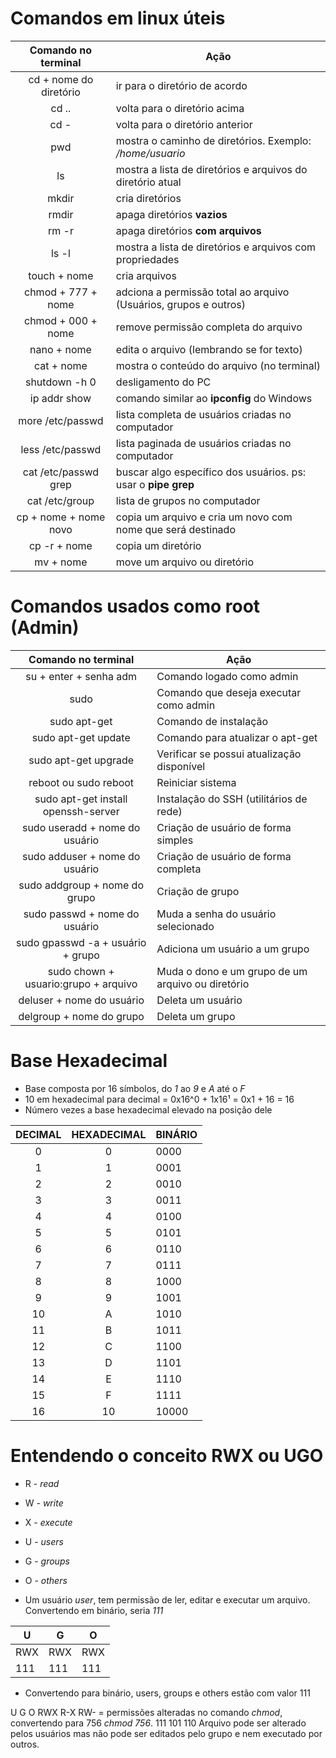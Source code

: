 # Comandos em linux úteis

Comando no terminal    | Ação
:--------------------: | ----
cd + nome do diretório | ir para o diretório de acordo
cd ..                  | volta para o diretório acima
cd -                   | volta para o diretório anterior
pwd                    | mostra o caminho de diretórios. Exemplo: _/home/usuario_
ls                     | mostra a lista de diretórios e arquivos do diretório atual
mkdir                  | cria diretórios
rmdir                  | apaga diretórios **vazios**
rm -r                  | apaga diretórios **com arquivos**
ls -l                  | mostra a lista de diretórios e arquivos com propriedades
touch + nome           | cria arquivos
chmod + 777 + nome     | adciona a permissão total ao arquivo (Usuários, grupos e outros)
chmod + 000 + nome     | remove permissão completa do arquivo
nano + nome            | edita o arquivo (lembrando se for texto)
cat + nome             | mostra o conteúdo do arquivo (no terminal)
shutdown -h 0          | desligamento do PC
ip addr show           | comando similar ao **ipconfig** do Windows
more /etc/passwd       | lista completa de usuários criadas no computador
less /etc/passwd       | lista paginada de usuários criadas no computador
cat /etc/passwd  grep  | buscar algo específico dos usuários. ps: usar o **pipe grep**
cat /etc/group         | lista de grupos no computador
cp + nome + nome novo  | copia um arquivo e cria um novo com nome que será destinado
cp -r + nome           | copia um diretório
mv + nome              | move um arquivo ou diretório

# Comandos usados como root (Admin)

Comando no terminal                 | Ação
:---------------------------------: | ----
su + enter + senha adm              | Comando logado como admin
sudo                                | Comando que deseja executar como admin
sudo apt-get                        | Comando de instalação
sudo apt-get update                 | Comando para atualizar o apt-get
sudo apt-get upgrade                | Verificar se possui atualização disponível
reboot ou sudo reboot               | Reiniciar sistema
sudo apt-get install openssh-server | Instalação do SSH (utilitários de rede)
sudo useradd + nome do usuário      | Criação de usuário de forma simples
sudo adduser + nome do usuário      | Criação de usuário de forma completa
sudo addgroup + nome do grupo       | Criação de grupo
sudo passwd + nome do usuário       | Muda a senha do usuário selecionado
sudo gpasswd -a + usuário + grupo   | Adiciona um usuário a um grupo
sudo chown + usuario:grupo + arquivo| Muda o dono e um grupo de um arquivo ou diretório
deluser + nome do usuário           | Deleta um usuário
delgroup + nome do grupo            | Deleta um grupo

# Base Hexadecimal

* Base composta por 16 símbolos, do *1* ao *9* e *A* até o *F*
* 10 em hexadecimal para decimal = 0x16^0 + 1x16¹ = 0x1 + 16 = 16
* Número vezes a base hexadecimal elevado na posição dele

DECIMAL | HEXADECIMAL | BINÁRIO
:-----: | :---------: | ------
0       | 0           | 0000
1       | 1           | 0001
2       | 2           | 0010
3       | 3           | 0011
4       | 4           | 0100
5       | 5           | 0101
6       | 6           | 0110
7       | 7           | 0111
8       | 8           | 1000
9       | 9           | 1001
10      | A           | 1010
11      | B           | 1011
12      | C           | 1100
13      | D           | 1101
14      | E           | 1110
15      | F           | 1111
16      | 10          | 10000

# Entendendo o conceito RWX ou UGO

* R - *read*
* W - *write*
* X - *execute*

* U - *users*
* G - *groups*
* O - *others*

* Um usuário *user*, tem permissão de ler, editar e executar um arquivo. Convertendo em binário, seria *111*

 U  |  G  |  O
--- | --- | ---
RWX | RWX | RWX 
111 | 111 | 111

* Convertendo para binário, users, groups e others estão com valor 111

 U       G       O
RWX     R-X     RW- = permissões alteradas no comando *chmod*, convertendo para 756 *chmod 756*.
111     101     110   Arquivo pode ser alterado pelos usuários mas não pode ser editados pelo grupo e nem executado por outros.